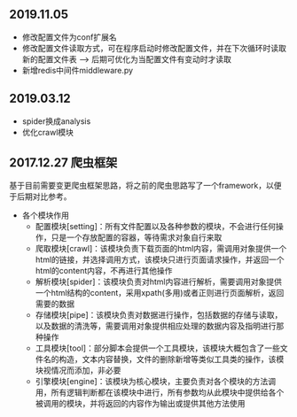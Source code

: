 ## 2019.11.05
- 修改配置文件为conf扩展名
- 修改配置文件读取方式，可在程序启动时修改配置文件，并在下次循环时读取新的配置文件表 --> 后期可优化为当配置文件有变动时才读取
- 新增redis中间件middleware.py

## 2019.03.12
- spider换成analysis
- 优化crawl模块

## 2017.12.27 爬虫框架
基于目前需要变更爬虫框架思路，将之前的爬虫思路写了一个framework，以便于后期对比参考。

- 各个模块作用
	- 配置模块[setting]：所有文件配置以及各种参数的模块，不会进行任何操作，只是一个存放配置的容器，等待需求对象自行来取
	- 爬取模块[crawl]：该模块负责下载页面的html内容，需调用对象提供一个html的链接，并选择调用方式，该模块只进行页面请求操作，并返回一个html的content内容，不再进行其他操作
	- 解析模块[spider]：该模块负责对html内容进行解析，需要调用对象提供一个html结构的content，采用xpath(多用)或者正则进行页面解析，返回需要的数据
	- 存储模块[pipe]：该模块负责对数据进行操作，包括数据的存储与读取，以及数据的清洗等，需要调用对象提供相应处理的数据内容及指明进行那种操作
	- 工具模块[tool]：部分脚本会提供一个工具模块，该模块大概包含了一些文件名的构造，文本内容替换，文件的删除新增等类似工具类的操作，该模块视情况而添加，非必要
	- 引擎模块[engine]：该模块为核心模块，主要负责对各个模块的方法调用，所有逻辑判断都在该模块中进行，所有参数均从此模块中提供给各个被调用的模块，并将返回的内容作为输出或提供其他方法使用
